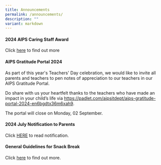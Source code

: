 ```yaml
---
title: Announcements
permalink: /announcements/
description: ""
variant: markdown
---
```

#### 2024 AIPS Caring Staff Award

Click [here](/aipscaringstaffaward2024/) to find out more


#### AIPS Gratitude Portal 2024

As part of this year's Teachers' Day celebration, we would like to invite all parents and teachers to pen notes of appreciation to our teachers in our AIPS Gratitude Portal. 

Do share with us your heartfelt thanks to the teachers who have made an impact in your child’s life via https://padlet.com/aipsitdept/aips-gratitude-portal-2024-en6bgdtx36m6xah9. 

The portal will close on Monday, 02 September.


#### 2024 July Notification to Parents

Click [HERE](/partners/resources-for-parents-students/SchoolNotificationstoparents/) to read notification.



#### General Guidelines for Snack Break

Click [here](/partners/students-and-parents-resources/generalguidelinesforsnackbreak/) to find out more.
